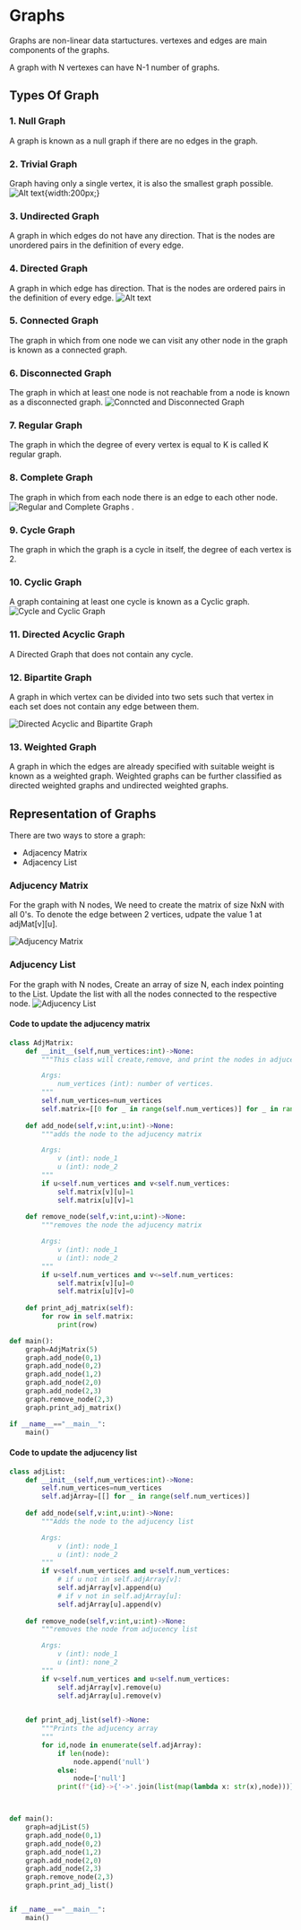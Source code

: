 # Graphs

Graphs are non-linear data startuctures. vertexes and edges are main components of the graphs.

A graph with N vertexes can have N-1 number of graphs.

## Types Of Graph

### 1. Null Graph

A graph is known as a null graph if there are no edges in the graph.

### 2. Trivial Graph

Graph having only a single vertex, it is also the smallest graph possible.
![Alt text](image.png){width:200px;}

### 3. Undirected Graph

A graph in which edges do not have any direction. That is the nodes are unordered pairs in the definition of every edge.

### 4. Directed Graph

A graph in which edge has direction. That is the nodes are ordered pairs in the definition of every edge.
![Alt text](image-1.png)

### 5. Connected Graph

The graph in which from one node we can visit any other node in the graph is known as a connected graph.

### 6. Disconnected Graph

The graph in which at least one node is not reachable from a node is known as a disconnected graph.
![Conncted and Disconnected Graph](image-3.png)

### 7. Regular Graph

The graph in which the degree of every vertex is equal to K is called K regular graph.

### 8. Complete Graph

The graph in which from each node there is an edge to each other node.
![Regular and Complete Graphs](image-2.png)
.

### 9. Cycle Graph

The graph in which the graph is a cycle in itself, the degree of each vertex is 2.

### 10. Cyclic Graph

A graph containing at least one cycle is known as a Cyclic graph.
![Cycle and Cyclic Graph](image-4.png)

### 11. Directed Acyclic Graph

A Directed Graph that does not contain any cycle.

### 12. Bipartite Graph

A graph in which vertex can be divided into two sets such that vertex in each set does not contain any edge between them.

![Directed Acyclic and Bipartite Graph](image-5.png)

### 13. Weighted Graph

 A graph in which the edges are already specified with suitable weight is known as a weighted graph.
 Weighted graphs can be further classified as directed weighted graphs and undirected weighted graphs.

## Representation of Graphs

There are two ways to store a graph:

- Adjacency Matrix
- Adjacency List

### Adjucency Matrix

For the graph with N nodes, We need to create the matrix of size NxN with all 0's. To denote the edge between 2 vertices, udpate the value 1 at adjMat[v\][u\].

![Adjucency Matrix](image-6.png)

### Adjucency List

For the graph with N nodes, Create an array of size N, each index pointing to the List. Update the list with all the nodes connected to the respective node.
![Adjucency List](image-7.png)

#### Code to update the adjucency matrix

```python
class AdjMatrix:
    def __init__(self,num_vertices:int)->None:
        """This class will create,remove, and print the nodes in adjucency matrix

        Args:
            num_vertices (int): number of vertices.
        """
        self.num_vertices=num_vertices
        self.matrix=[[0 for _ in range(self.num_vertices)] for _ in range(self.num_vertices)]
    
    def add_node(self,v:int,u:int)->None:
        """adds the node to the adjucency matrix

        Args:
            v (int): node_1
            u (int): node_2
        """
        if u<self.num_vertices and v<self.num_vertices:
            self.matrix[v][u]=1
            self.matrix[u][v]=1
    
    def remove_node(self,v:int,u:int)->None:
        """removes the node the adjucency matrix

        Args:
            v (int): node_1
            u (int): node_2
        """ 
        if u<self.num_vertices and v<=self.num_vertices:
            self.matrix[v][u]=0
            self.matrix[u][v]=0
    
    def print_adj_matrix(self):
        for row in self.matrix:
            print(row)

def main():
    graph=AdjMatrix(5)
    graph.add_node(0,1)
    graph.add_node(0,2)
    graph.add_node(1,2)
    graph.add_node(2,0)
    graph.add_node(2,3)
    graph.remove_node(2,3)
    graph.print_adj_matrix()

if __name__=="__main__":
    main()
```

#### Code to update the adjucency list

```python
class adjList:
    def __init__(self,num_vertices:int)->None:
        self.num_vertices=num_vertices
        self.adjArray=[[] for _ in range(self.num_vertices)]
    
    def add_node(self,v:int,u:int)->None:
        """Adds the node to the adjucency list

        Args:
            v (int): node_1
            u (int): node_2
        """
        if v<self.num_vertices and u<self.num_vertices:
            # if u not in self.adjArray[v]:
            self.adjArray[v].append(u)
            # if v not in self.adjArray[u]:
            self.adjArray[u].append(v)
    
    def remove_node(self,v:int,u:int)->None:
        """removes the node from adjucency list

        Args:
            v (int): node_1
            u (int): none_2
        """
        if v<self.num_vertices and u<self.num_vertices:
            self.adjArray[v].remove(u)
            self.adjArray[u].remove(v)
    

    def print_adj_list(self)->None:
        """Prints the adjucency array
        """
        for id,node in enumerate(self.adjArray):
            if len(node):
                node.append('null')
            else:
                node=['null']
            print(f"{id}->{'->'.join(list(map(lambda x: str(x),node)))}")



def main():
    graph=adjList(5)
    graph.add_node(0,1)
    graph.add_node(0,2)
    graph.add_node(1,2)
    graph.add_node(2,0)
    graph.add_node(2,3)
    graph.remove_node(2,3)
    graph.print_adj_list()


if __name__=="__main__":
    main()
```
